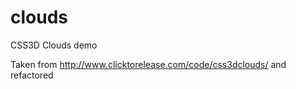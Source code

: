 clouds
======

CSS3D Clouds demo

Taken from http://www.clicktorelease.com/code/css3dclouds/ and refactored